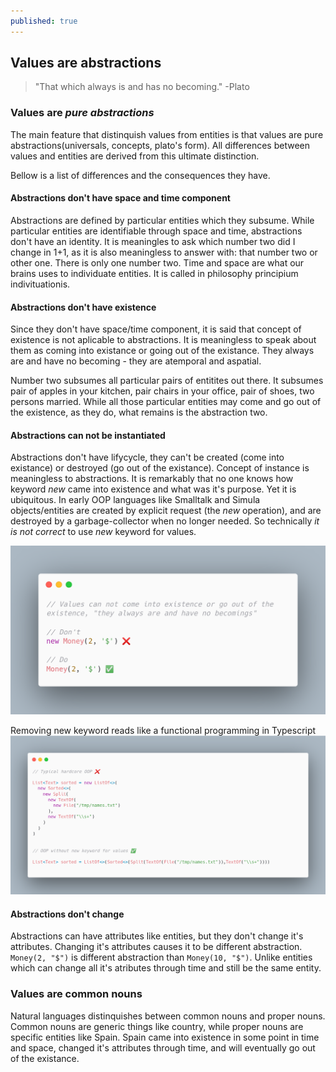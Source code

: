 ```yaml
---
published: true
---
```

## Values are abstractions

> "That which always is and has no becoming." -Plato

### Values are _pure abstractions_
The main feature that distinquish values from entities is that values are pure abstractions(universals, concepts, plato's form). All differences between values and entities are derived from this ultimate distinction. 

Bellow is a list of differences and the consequences they have.

#### Abstractions don't have space and time component
Abstractions are defined by particular entities which they subsume. While particular entities are identifiable through space and time, abstractions don't have an identity. It is meaningles to ask which number two did I change in 1+1, as it is also meaningless to answer with: that number two or other one. There is only one number two. Time and space are what our brains uses to individuate entities. It is called in philosophy principium indivituationis.

#### Abstractions don't have existence
Since they don't have space/time component, it is said that concept of existence is not aplicable to abstractions. It is meaningless to speak about them as coming into existance or going out of the existance. They always are and have no becoming - they are atemporal and aspatial.

Number two subsumes all particular pairs of entitites out there. It subsumes pair of apples in your kitchen, pair chairs in your office, pair of shoes, two persons married. While all those particular entities may come and go out of the existence, as they do, what remains is the abstraction two. 

#### Abstractions can not be instantiated
Abstractions don't have lifycycle, they can't be created (come into existance) or destroyed (go out of the existance). Concept of instance is meaningless to abstractions. It is remarkably that no one knows how keyword _new_ came into existence and what was it's purpose. Yet it is ubiquitous. In early OOP languages like Smalltalk and Simula objects/entities are created by explicit request (the _new_ operation), and are destroyed by a garbage-collector when no longer needed. So technically _it is not correct_ to use _new_ keyword for values.


![Abstractions/Values can not be instantiated](https://raw.githubusercontent.com/aleksandar-b/blog/gh-pages/_posts/carbon%20(3).png)

Removing new keyword reads like a functional programming in Typescript
![Abstractions/OOP without new](https://raw.githubusercontent.com/aleksandar-b/blog/gh-pages/_posts/carbon%20(4).png)


#### Abstractions don't change
Abstractions can have attributes like entities, but they don't change it's attributes. Changing it's attributes causes it to be different abstraction. `Money(2, "$")` is different abstraction than `Money(10, "$")`. Unlike entities which can change all it's atributes through time and still be the same entity.


### Values are common nouns
Natural languages distinquishes between common nouns and proper nouns.
Common nouns are generic things like country, while proper nouns are specific entities like Spain. Spain came into existence in some point in time and space, changed it's attributes through time, and will eventually go out of the existance.
